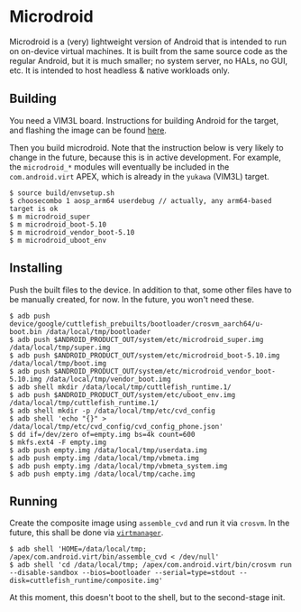 # Microdroid

Microdroid is a (very) lightweight version of Android that is intended to run on
on-device virtual machines. It is built from the same source code as the regular
Android, but it is much smaller; no system server, no HALs, no GUI, etc. It is
intended to host headless & native workloads only.

## Building

You need a VIM3L board. Instructions for building Android for the target, and
flashing the image can be found [here](../docs/getting_started/yukawa.md).

Then you build microdroid. Note that the instruction below is very likely to
change in the future, because this is in active development. For example, the
`microdroid_*` modules will eventually be included in the `com.android.virt`
APEX, which is already in the `yukawa` (VIM3L) target.

```
$ source build/envsetup.sh
$ choosecombo 1 aosp_arm64 userdebug // actually, any arm64-based target is ok
$ m microdroid_super
$ m microdroid_boot-5.10
$ m microdroid_vendor_boot-5.10
$ m microdroid_uboot_env
```

## Installing

Push the built files to the device. In addition to that, some other files have
to be manually created, for now. In the future, you won't need these.

```
$ adb push device/google/cuttlefish_prebuilts/bootloader/crosvm_aarch64/u-boot.bin /data/local/tmp/bootloader
$ adb push $ANDROID_PRODUCT_OUT/system/etc/microdroid_super.img /data/local/tmp/super.img
$ adb push $ANDROID_PRODUCT_OUT/system/etc/microdroid_boot-5.10.img /data/local/tmp/boot.img
$ adb push $ANDROID_PRODUCT_OUT/system/etc/microdroid_vendor_boot-5.10.img /data/local/tmp/vendor_boot.img
$ adb shell mkdir /data/local/tmp/cuttlefish_runtime.1/
$ adb push $ANDROID_PRODUCT_OUT/system/etc/uboot_env.img /data/local/tmp/cuttlefish_runtime.1/
$ adb shell mkdir -p /data/local/tmp/etc/cvd_config
$ adb shell 'echo "{}" > /data/local/tmp/etc/cvd_config/cvd_config_phone.json'
$ dd if=/dev/zero of=empty.img bs=4k count=600
$ mkfs.ext4 -F empty.img
$ adb push empty.img /data/local/tmp/userdata.img
$ adb push empty.img /data/local/tmp/vbmeta.img
$ adb push empty.img /data/local/tmp/vbmeta_system.img
$ adb push empty.img /data/local/tmp/cache.img
```

## Running

Create the composite image using `assemble_cvd` and run it via `crosvm`. In the
future, this shall be done via [`virtmanager`](../virtmanager/).

```
$ adb shell 'HOME=/data/local/tmp; /apex/com.android.virt/bin/assemble_cvd < /dev/null'
$ adb shell 'cd /data/local/tmp; /apex/com.android.virt/bin/crosvm run --disable-sandbox --bios=bootloader --serial=type=stdout --disk=cuttlefish_runtime/composite.img'
```

At this moment, this doesn't boot to the shell, but to the second-stage init.
